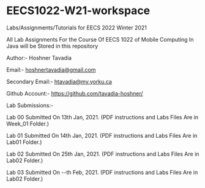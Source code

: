 # EECS1022-W21-workspace
Labs/Assignments/Tutorials for EECS 2022 Winter 2021

All Lab Assignments For the Course Of EECS 1022 of Mobile Computing In Java will be Stored in this repository

Author:- Hoshner Tavadia

Email:- hoshnertavadia@gmail.com

Secondary Email:- htavadia@my.yorku.ca

Github Account:- https://github.com/tavadia-hoshner/
  
  
  
Lab Submissions:-

Lab 00 Submitted On 13th Jan, 2021. (PDF instructions and Labs Files Are in Week_01 Folder.)

Lab 01 Submitted On 14th Jan, 2021. (PDF instructions and Labs Files Are in Lab01 Folder.)

Lab 02 Submitted On 25th Jan, 2021. (PDF instructions and Labs Files Are in Lab02 Folder.)

Lab 03 Submitted On --th Feb, 2021. (PDF instructions and Labs Files Are in Lab02 Folder.)
